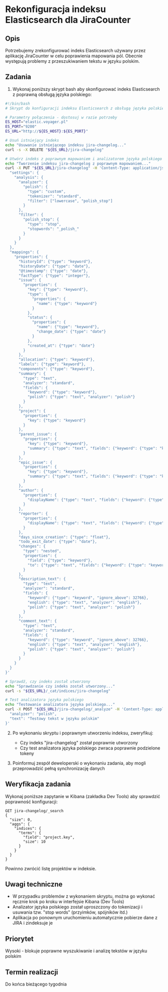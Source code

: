 # Rekonfiguracja indeksu Elasticsearch dla JiraCounter

## Opis
Potrzebujemy zrekonfigurować indeks Elasticsearch używany przez aplikację JiraCounter w celu poprawienia mapowania pól. Obecnie występują problemy z przeszukiwaniem tekstu w języku polskim.

## Zadania
1. Wykonaj poniższy skrypt bash aby skonfigurować indeks Elasticsearch z poprawną obsługą języka polskiego:

```bash
#!/bin/bash
# Skrypt do konfiguracji indeksu Elasticsearch z obsługą języka polskiego

# Parametry połączenia - dostosuj w razie potrzeby
ES_HOST="elastic.voyager.pl"
ES_PORT="9200"
ES_URL="http://${ES_HOST}:${ES_PORT}"

# Usuń istniejący indeks
echo "Usuwanie istniejącego indeksu jira-changelog..."
curl -s -X DELETE "${ES_URL}/jira-changelog"

# Utwórz indeks z poprawnym mapowaniem i analizatorem języka polskiego
echo "Tworzenie indeksu jira-changelog z poprawnym mapowaniem..."
curl -X PUT "${ES_URL}/jira-changelog" -H 'Content-Type: application/json' -d '{
  "settings": {
    "analysis": {
      "analyzer": {
        "polish": {
          "type": "custom",
          "tokenizer": "standard",
          "filter": ["lowercase", "polish_stop"]
        }
      },
      "filter": {
        "polish_stop": {
          "type": "stop",
          "stopwords": "_polish_"
        }
      }
    }
  },
  "mappings": {
    "properties": {
      "historyId": {"type": "keyword"},
      "historyDate": {"type": "date"},
      "@timestamp": {"type": "date"},
      "factType": {"type": "integer"},
      "issue": {
        "properties": {
          "key": {"type": "keyword"},
          "type": { 
            "properties": {
              "name": {"type": "keyword"}
            }
          },
          "status": {
            "properties": {
              "name": {"type": "keyword"},
              "change_date": {"type": "date"}
            }
          },
          "created_at": {"type": "date"}
        }
      },
      "allocation": {"type": "keyword"},
      "labels": {"type": "keyword"}, 
      "components": {"type": "keyword"}, 
      "summary": {
        "type": "text", 
        "analyzer": "standard",
        "fields": {
          "keyword": {"type": "keyword"},
          "polish": {"type": "text", "analyzer": "polish"}
        }
      },
      "project": {
        "properties": {
          "key": {"type": "keyword"}
        }
      },
      "parent_issue": {
        "properties": {
          "key": {"type": "keyword"},
          "summary": {"type": "text", "fields": {"keyword": {"type": "keyword"}}}
        }
      },
      "epic_issue": {
        "properties": {
          "key": {"type": "keyword"},
          "summary": {"type": "text", "fields": {"keyword": {"type": "keyword"}}}
        }
      },
      "author": {
        "properties": {
          "displayName": {"type": "text", "fields": {"keyword": {"type": "keyword"}}}
        }
      },
      "reporter": {
        "properties": {
          "displayName": {"type": "text", "fields": {"keyword": {"type": "keyword"}}}
        }
      },
      "days_since_creation": {"type": "float"},
      "todo_exit_date": {"type": "date"},
      "changes": {
        "type": "nested",
        "properties": {
          "field": {"type": "keyword"},
          "to": {"type": "text", "fields": {"keyword": {"type": "keyword"}}}
        }
      },
      "description_text": {
        "type": "text",
        "analyzer": "standard",
        "fields": {
          "keyword": {"type": "keyword", "ignore_above": 32766},
          "english": {"type": "text", "analyzer": "english"},
          "polish": {"type": "text", "analyzer": "polish"}
        }
      },
      "comment_text": {
        "type": "text", 
        "analyzer": "standard",
        "fields": {
          "keyword": {"type": "keyword", "ignore_above": 32766},
          "english": {"type": "text", "analyzer": "english"},
          "polish": {"type": "text", "analyzer": "polish"}
        }
      }
    }
  }
}'

# Sprawdź, czy indeks został utworzony
echo "Sprawdzanie czy indeks został utworzony..."
curl -s "${ES_URL}/_cat/indices/jira-changelog"

# Test analizatora języka polskiego
echo "Testowanie analizatora języka polskiego..."
curl -X POST "${ES_URL}/jira-changelog/_analyze" -H 'Content-Type: application/json' -d '{
  "analyzer": "polish",
  "text": "Testowy tekst w języku polskim"
}'
```

2. Po wykonaniu skryptu i poprawnym utworzeniu indeksu, zweryfikuj:
   - Czy indeks "jira-changelog" został poprawnie utworzony
   - Czy test analizatora języka polskiego zwraca poprawnie podzielone tokeny

3. Poinformuj zespół deweloperski o wykonaniu zadania, aby mogli przeprowadzić pełną synchronizację danych

## Weryfikacja zadania
Wykonaj poniższe zapytanie w Kibana (zakładka Dev Tools) aby sprawdzić poprawność konfiguracji:

```
GET jira-changelog/_search
{
  "size": 0,
  "aggs": {
    "indices": {
      "terms": {
        "field": "project.key",
        "size": 10
      }
    }
  }
}
```

Powinno zwrócić listę projektów w indeksie.

## Uwagi techniczne
- W przypadku problemów z wykonaniem skryptu, można go wykonać ręcznie krok po kroku w interfejsie Kibana (Dev Tools)
- Analizator języka polskiego został uproszczony do tokenizacji i usuwania tzw. "stop words" (przyimków, spójników itd.)
- Aplikacja po ponownym uruchomieniu automatycznie pobierze dane z JIRA i zindeksuje je

## Priorytet
Wysoki - blokuje poprawne wyszukiwanie i analizę tekstów w języku polskim

## Termin realizacji
Do końca bieżącego tygodnia
